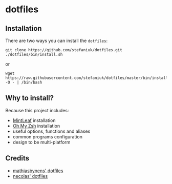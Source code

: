 dotfiles
========

Installation
------------

There are two ways you can install the `dotfiles`:

    git clone https://github.com/stefaniuk/dotfiles.git
    ./dotfiles/bin/install.sh

or

    wget https://raw.githubusercontent.com/stefaniuk/dotfiles/master/bin/install.sh -O - | /bin/bash

Why to install?
---------------

Because this project includes:

 * [MintLeaf](https://github.com/stefaniuk/mintleaf) installation
 * [Oh My Zsh](https://github.com/robbyrussell/oh-my-zsh) installation
 * useful options, functions and aliases
 * common programs configuration
 * design to be multi-platform

Credits
-------

 * [mathiasbynens' dotfiles](https://github.com/mathiasbynens/dotfiles)
 * [necolas' dotfiles](https://github.com/necolas/dotfiles)

